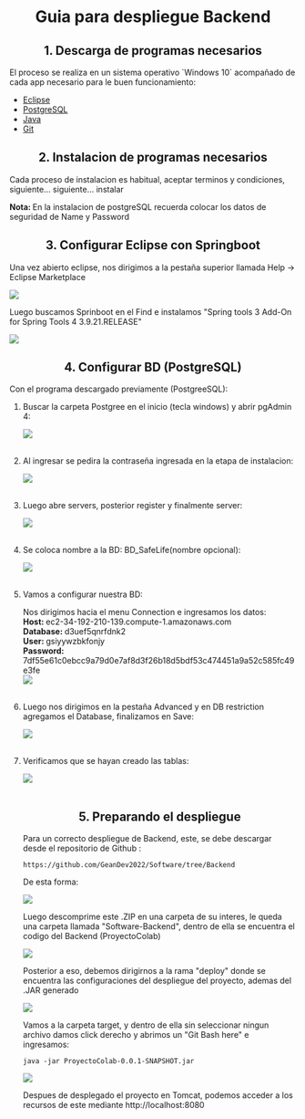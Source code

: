 <h1 align="center">Guia para despliegue Backend</h1>
<!-- ------------------------------------------  -->
<h2 align="center"> 1. Descarga de programas necesarios </h2>

<p>El proceso se realiza en un sistema operativo `Windows 10` acompañado de cada app necesario para le buen funcionamiento: </p>
<ul>
    <li><a href="https://www.eclipse.org/downloads/">Eclipse</a></li>
    <li><a href="https://www.postgresql.org/download/">PostgreSQL</a></li>
    <li><a href="https://www.java.com/es/download/ie_manual.jsp">Java</a></li>
    <li><a href="https://git-scm.com/downloads">Git</a></li>
</ul>
<!-- ------------------------------------------  -->
<h2 align="center"> 2. Instalacion de programas necesarios</h2>

<p>Cada proceso de instalacion es habitual, aceptar terminos y condiciones, siguiente... siguiente... instalar</p>
<strong>Nota: </strong>En la instalacion de postgreSQL recuerda colocar los datos de seguridad de Name y Password
<!-- ------------------------------------------  -->
<h2 align="center"> 3. Configurar Eclipse con Springboot</h2>
 
Una vez abierto eclipse, nos dirigimos a la pestaña superior llamada Help -> Eclipse Marketplace

<img src="./img/Screenshot_11.png"/>

Luego buscamos Sprinboot en el Find e instalamos "Spring tools 3 Add-On for Spring Tools 4 3.9.21.RELEASE"

<img src="./img/Screenshot_12.png"/>

<!-- ------------------------------------------  -->
<h2 align="center"> 4. Configurar BD (PostgreSQL)</h2>

<p>Con el programa descargado previamente (PostgreeSQL):</p>

<ol>
    <!-- 1 -->
    <li><p>Buscar la carpeta Postgree en el inicio (tecla windows) y abrir pgAdmin 4: </p>
    <img src="./img/Screenshot_1.png"/>
    </li></br>
    <!-- 2 -->
    <li><p>Al ingresar se pedira la contraseña ingresada en la etapa de instalacion: </p>
    <img src="./img/Screenshot_2.png"/>
    </li></br>
    <!-- 3 -->
    <li><p>Luego abre servers, posterior register y finalmente server: </p>
    <img src="./img/Screenshot_3.png"/>
    </li></br>
    <!-- 4 -->
    <li><p>Se coloca nombre a la BD: BD_SafeLife(nombre opcional): </p>
    <img src="./img/Screenshot_4.png"/>
    </li></br>
    <!-- 5 -->
    <li><p>Vamos a configurar nuestra BD: </p>
    Nos dirigimos hacia el menu Connection e ingresamos los datos:</br>
    <strong>Host: </strong>ec2-34-192-210-139.compute-1.amazonaws.com</br>
    <strong>Database: </strong>d3uef5qnrfdnk2</br>
    <strong>User: </strong>gsiyywzbkfonjy</br>
    <strong>Password: </strong>7df55e61c0ebcc9a79d0e7af8d3f26b18d5bdf53c474451a9a52c585fc49e3fe</br>   
    <img src="./img/Screenshot_5.png"/>
    </li></br>
    <!-- 6 -->
    <li><p>Luego nos dirigimos en la pestaña Advanced y en DB restriction agregamos el Database, finalizamos en Save: </p>
    <img src="./img/Screenshot_6.png"/>
    </li></br>
    <!-- 6 -->
    <li><p>Verificamos que se hayan creado las tablas: </p>
    <img src="./img/Screenshot_7.png"/>
    </li></br>
<!-- ------------------------------------------  -->
<h2 align="center"> 5. Preparando el despliegue</h2>

<p>Para un correcto despliegue de Backend, este, se debe descargar desde el repositorio de Github :</p>

`https://github.com/GeanDev2022/Software/tree/Backend`

<p>De esta forma: </p>
<img src="./Img/Screenshot_8.png"/>

<p>Luego descomprime este .ZIP en una carpeta de su interes, le queda una carpeta llamada "Software-Backend", dentro de ella se encuentra el codigo del Backend (ProyectoColab)</p>
<img src="./Img/Screenshot_9.png"/>

<p>Posterior a eso, debemos dirigirnos a la rama "deploy" donde se encuentra las configuraciones del despliegue del proyecto, ademas del .JAR generado</p>
<img src="./Img/Screenshot_.png"/>

<p>Vamos a la carpeta target, y dentro de ella sin seleccionar ningun archivo damos click derecho y abrimos un "Git Bash here" e ingresamos: </p>

`java -jar ProyectoColab-0.0.1-SNAPSHOT.jar`

<img src="./Img/Screenshot_10.png"/>
<p>Despues de desplegado el proyecto en Tomcat, podemos acceder a los recursos de este mediante http://localhost:8080</p>

















